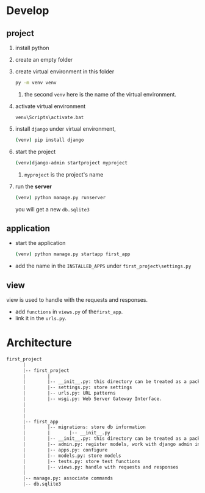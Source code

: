 # Develop

## project

1. install python

2. create an empty folder

3. create virtual environment in this folder

   ```bash
   py -m venv venv
   ```

   1. the second `venv` here is the name of the virtual environment.

4. activate virtual environment

   ```shell
   venv\Scripts\activate.bat
   ```

5. install `django` under virtual environment,

   ```bash
   (venv) pip install django
   ```

6. start the project

   ```bash
   (venv)django-admin startproject myproject
   ```

   1. `myproject` is the project's name

7. run the **server**

   ```bash
   (venv) python manage.py runserver
   ```

   you will get a new `db.sqlite3`

   





## application

- start the application

  ```bash
  (venv) python manage.py startapp first_app
  ```

- add the name in the `INSTALLED_APPS` under `first_project\settings.py`

## view

view is used to handle with the requests and responses.

- add `functions` in `views.py` of the`first_app`.
- link it in the `urls.py`.



# Architecture

```tex
first_project
      |
      |-- first_project
      |        |
      |        |-- __init__.py: this directory can be treated as a package
      |        |-- settings.py: store settings 
      |        |-- urls.py: URL patterns
      |        |-- wsgi.py: Web Server Gateway Interface.
      |
      |
      |
      |-- first_app
      |        |-- migrations: store db information
      |        |       |-- __init__.py
      |        |-- __init__.py: this directory can be treated as a package
      |        |-- admin.py: register models, work with django admin interface
      |        |-- apps.py: configure
      |        |-- models.py: store models
      |        |-- tests.py: store test functions
      |        |-- views.py: handle with requests and responses
      |
      |-- manage.py: associate commands
      |-- db.sqlite3
```